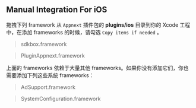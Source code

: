 ## Manual Integration For iOS
拖拽下列 framework 从 `Appnext` 插件包的 __plugins/ios__ 目录到你的 Xcode 工程中，在添加 frameworks 的时候，请勾选 `Copy items if needed` 。

> sdkbox.framework

> PluginAppnext.framework

上面的 frameworks 依赖于大量其他 frameworks。如果你没有添加它们，你也需要添加下列这些系统 frameworks：

> AdSupport.framework

> SystemConfiguration.framework
